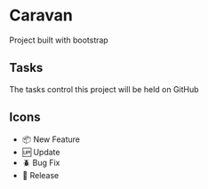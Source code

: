 # Caravan

Project built with bootstrap

## Tasks

The tasks control this project will be held on GitHub

## Icons

- :package: New Feature  
- :up: Update  
- :beetle: Bug Fix  
- :checkered_flag: Release
